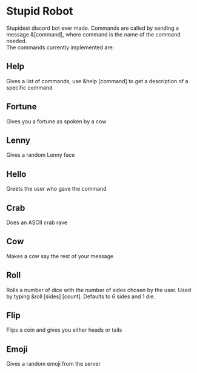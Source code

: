 # Stupid Robot
Stupidest discord bot ever made. Commands are called by sending a message &\[command], where command is the name of the command needed.  
The commands currently implemented are:

## Help
Gives a list of commands, use &help \[command] to get a description of a specific command

## Fortune
Gives you a fortune as spoken by a cow

## Lenny
Gives a random Lenny face

## Hello
Greets the user who gave the command

## Crab
Does an ASCII crab rave

## Cow
Makes a cow say the rest of your message

## Roll
Rolls a number of dice with the number of sides chosen by the user. Used by typing &roll \[sides] \[count]. Defaults to 6 sides and 1 die.

## Flip
Flips a coin and gives you either heads or tails

## Emoji
Gives a random emoji from the server
